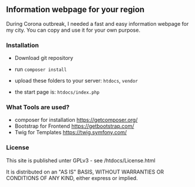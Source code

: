 ## Information webpage for your region

During Corona outbreak, I needed a fast and easy information webpage for my city. 
You can copy and use it for your own purpose.

### Installation

* Download git repository
* run `composer install`

* upload these folders to your server: `htdocs`, `vendor`  
* the start page is: `htdocs/index.php` 

### What Tools are used?

* composer for installation https://getcomposer.org/
* Bootstrap for Frontend https://getbootstrap.com/
* Twig for Templates https://twig.symfony.com/

### License
This site is published unter GPLv3 - see /htdocs/License.html

It is distributed on an "AS IS" BASIS, WITHOUT WARRANTIES OR CONDITIONS OF ANY KIND, either express or implied.                       